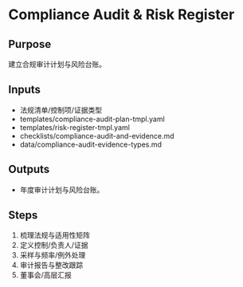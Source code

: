 # Compliance Audit & Risk Register

## Purpose

建立合规审计计划与风险台账。

## Inputs

- 法规清单/控制项/证据类型
- templates/compliance-audit-plan-tmpl.yaml
- templates/risk-register-tmpl.yaml
- checklists/compliance-audit-and-evidence.md
- data/compliance-audit-evidence-types.md

## Outputs

- 年度审计计划与风险台账。

## Steps

1. 梳理法规与适用性矩阵
2. 定义控制/负责人/证据
3. 采样与频率/例外处理
4. 审计报告与整改跟踪
5. 董事会/高层汇报
